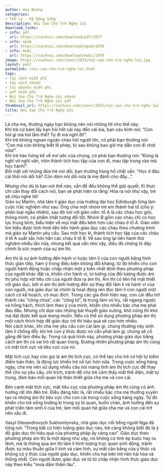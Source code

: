 ```yaml
---
author: Hoa Dương
categories:
- Tâm Lý - Kỹ Năng Sống
description: Nói Sao Cho Trẻ Nghe Lời
download_links:
- info: pdf
  url: https://sachvui.com/download/pdf/1977
- info: epub
  url: https://sachvui.com/download/epub/1978
- info: mobi
  url: https://sachvui.com/download/mobi/1979
image: https://sachvui.com/cover/2015/noi-sao-cho-tre-nghe-loi.jpg
layout: post
permalink: /noi-sao-cho-tre-nghe-loi.html
tags:
- tải sách miễn phí
- tải sách nhanh
- tải ebooks miễn phí
- pdf miễn phí
- Nói Sao Cho Trẻ Nghe Lời ebook
- Nói Sao Cho Trẻ Nghe Lời pdf
thumbnail_url: https://sachvui.com/cover/2015/noi-sao-cho-tre-nghe-loi.jpg
title: Nói Sao Cho Trẻ Nghe Lời
---
```


 <div class="item-desc text-justify"> <p>Là cha mẹ, thường ngày bạn không nên nói những lời như thế này:<br>Khi trẻ cứ bám lấy bạn hỏi hết cái này đến cái kia, bạn cáu kỉnh nói: “Con hỏi gì mà hỏi lắm thế? Tự đi mà nghĩ đi!”.<br>Khi trẻ không ngoan ngoãn chào hỏi người lớn, có phải bạn thường nói: “Con mà còn không biết lễ phép, từ sau không bao giờ mẹ dẫn con đi chơi nữa!”.<br>Khi trẻ hào hứng kể về mơ ước của chúng, có phải bạn thường nói: “Đúng là nghĩ vớ nghĩ vẩn, nhìn thành tích học tập của con đi, mau tập trung vào mà học hành!”.<br>Đối mặt với những đứa trẻ nói dối, bạn thường hùng hổ chất vấn: “Học ở đâu cái thói nói dối hả? Còn dám nói dối nữa là mẹ đánh cho đấy…”.</p><p>Nhưng cho dù là bạn nói thế nào, vấn đề đều không thể giải quyết. Kì thực chỉ cần thay đổi cách nói, bạn sẽ phát hiện ra rằng: Hóa ra nói như vậy, trẻ sẽ chịu nghe lời!<br>Giáo sư Martin, nhà tâm lí giáo dục của trường đại học Edinburgh từng làm cuộc trắc nghiệm như sau: Ông chia một nhóm trẻ em thành hai tổ (chú ý: phân loại ngẫu nhiên), sau đó nói với giáo viên: tổ A là các cháu học giỏi, thông minh, có phẩm chất tương đối tốt. Nhóm B gồm các cháu chỉ có học lực trung bình, biểu hiện về mọi mặt đều kém hơn các cháu ở tổ A. Giáo viên tìm hiểu được tình hình liền tiến hành giáo dục các cháu theo chương trình mà giáo sư Martin yêu cầu. Sau một học kì, thành tích học tập của các cháu ở tổ A xuất sắc hơn hẳn các cháu ở tổ B. Về sau ông lại tiến hành thử nghiệm nhiều lần nữa, nhưng kết quả vẫn như vậy, điều đó chứng tỏ đây chính là sức mạnh của sự ám thị.</p><p>Ám thị là sự ảnh hưởng đến hành vi hoặc tâm lí của con người bằng hình thức gián tiếp, hàm ý trong điều kiện không đối kháng, từ đó khiến cho con người hành động hoặc chấp nhận một ý kiến nhất định theo phương pháp của người khác đặt ra, khiến cho hành vi, tư tưởng của đối tượng được ám thị phù hợp với tiêu chí của người đưa ra ám thị. Ám thị có liên hệ mật thiết với giáo dục, bởi vì ám thị ảnh hưởng đến sự thay đổi tâm lí và hành vi của con người, mà giáo dục lại chính là hoạt động rèn đúc tâm lí con người một cách có kế hoạch, có mục đích. Trong các gia đình hiện nay, con cái đều trở thành các “công chúa”, các “công tử”, là trung tâm vũ trụ, rất ngang ngược và hống hách, thích làm theo ý của mình, khiến cho nhiều bậc cha mẹ phải đau đầu. Nhưng chỉ dựa vào những bài thuyết giáo suông, khô cứng thì khó mà đạt được kết quả mong muốn. Nếu có thể sử dụng phương pháp ám thị một cách thích hợp để giáo dục trẻ thì hiệu quả sẽ cao hơn nhiều.<br>Nói cách khác, khi cha mẹ yêu cầu con cái làm gì, chúng thường nảy sinh tâm lí chống đối; khi trẻ con ý thức được nó cần phải làm gì, chúng sẽ cố gắng để làm điều ấy. Trong cả quá trình này, phương pháp giáo dục bằng cách ám thị có vai trò rất quan trọng. Đương nhiên phương pháp ám thị cũng có mặt tích cực và tiêu cực của nó.</p><p>Mặt tích cực hay còn gọi là ám thị tích cực, có thể tạo cho trẻ cơ hội tự kiểm điểm bản thân, là động lực khiến trẻ nỗ lực hơn nữa. Trong cuộc sống hàng ngày, cha mẹ nên sử dụng nhiều câu nói mang tính ám thị tích cực để thay thế cho sự yêu cầu, chỉ trích, tránh để cho trẻ cảm thấy mất thể diện, mất tự trọng, đảm bảo mối quan hệ thân thiết giữa cha mẹ và con cái.</p><p>Bên cạnh mặt tích cực, mặt tiêu cực của phương pháp ám thị cũng có ảnh hưởng rất lớn đến trẻ. Điều đáng tiếc là, rất nhiều bậc cha mẹ thường xuyên tạo ra những ám thị tiêu cực cho con cái trong cuộc sống hàng ngày. Từ đó khiến cho trẻ sống trường kì trong sự bi quan, buồn chán, ảnh hưởng đến sự phát triển tâm sinh lí của trẻ, làm mối quan hệ giữa cha mẹ và con cái trở nên xấu đi.</p><p>Vasyl Olexandrovych Sukhomlynsky, nhà giáo dục nổi tiếng người Nga đã từng nói: “Trong bất cứ hiện tượng giáo dục nào, trẻ càng không biết đó là ý đồ giáo dục thì hiệu quả của phương pháp ấy càng cao”. Giáo dục theo phương pháp ám thị là một dạng như vậy, nó không có tính ép buộc hay ra lệnh, mà là thông qua ám thị tâm lí hình tượng trực quan sinh động, tránh được sự mâu thuẫn giữa lí tính và cảm tính, sự mất cân bằng của ý thức và không có ý thức của người giáo dục, khiến cho hai bên trở nên hài hòa và thống nhất. Còn người được giáo dục sẽ từ từ chấp nhận hình thức giáo dục này theo kiểu “mưa dầm thấm lâu”.</p> </div>
